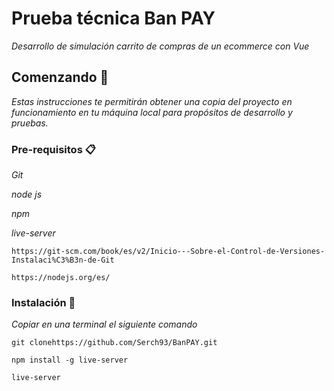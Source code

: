 # 



# Prueba técnica Ban PAY

_Desarrollo de simulación carrito de compras de un ecommerce con Vue_

## Comenzando 🚀

_Estas instrucciones te permitirán obtener una copia del proyecto en funcionamiento en tu máquina local para propósitos de desarrollo y pruebas._



### Pre-requisitos 📋

_Git_

_node js_

_npm_

_live-server_



```
https://git-scm.com/book/es/v2/Inicio---Sobre-el-Control-de-Versiones-Instalaci%C3%B3n-de-Git

```

```
https://nodejs.org/es/

```



### Instalación 🔧


_Copiar en una terminal el siguiente comando_

```
git clonehttps://github.com/Serch93/BanPAY.git

```
```
npm install -g live-server

```

```
live-server
```



